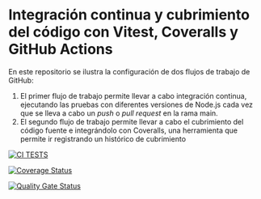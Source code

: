 # Integración continua y cubrimiento del código con Vitest, Coveralls y GitHub Actions

En este repositorio se ilustra la configuración de dos flujos de trabajo de GitHub:

1. El primer flujo de trabajo permite llevar a cabo integración continua, ejecutando las pruebas con diferentes
versiones de Node.js cada vez que se lleva a cabo un *push* o *pull request* en la rama main.
2. El segundo flujo de trabajo permite llevar a cabo el cubrimiento del código fuente e integrándolo con
Coveralls, una herramienta que permite ir registrando un histórico de cubrimiento

[![CI TESTS](https://github.com/ULL-ESIT-INF-DSI-2425/prct09-sockets-funko-app-IsmaelAF/actions/workflows/ci.yml/badge.svg)](https://github.com/ULL-ESIT-INF-DSI-2425/prct09-sockets-funko-app-IsmaelAF/actions/workflows/ci.yml)

[![Coverage Status](https://coveralls.io/repos/github/ULL-ESIT-INF-DSI-2425/prct09-sockets-funko-app-IsmaelAF/badge.svg?branch=main)](https://coveralls.io/github/ULL-ESIT-INF-DSI-2425/prct09-sockets-funko-app-IsmaelAF?branch=main)

[![Quality Gate Status](https://sonarcloud.io/api/project_badges/measure?project=ULL-ESIT-INF-DSI-2425_prct09-sockets-funko-app-IsmaelAF&metric=alert_status)](https://sonarcloud.io/summary/new_code?id=ULL-ESIT-INF-DSI-2425_prct09-sockets-funko-app-IsmaelAF)
